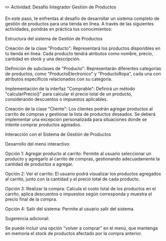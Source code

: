 ✏️  Actividad: Desafío Integrador Gestión de Productos

En este paso, te enfrentas al desafío de desarrollar un sistema completo de gestión de productos para una tienda en línea. A través de las siguientes actividades, pondrás en práctica tus conocimientos:


 Estructura del sistema de Gestión de Productos

Creación de la clase "Producto": Representará los productos disponibles en tu tienda en línea. Cada producto tendrá atributos como nombre, precio, cantidad en stock y una descripción.

Definición de subclases de "Producto": Representarán diferentes categorías de productos, como "ProductoElectronico" y "ProductoRopa", cada una con atributos específicos relacionados con su categoría.

Implementación de la interfaz "Comprable": Definirá un método "calcularPrecio()" para calcular el precio total de un producto, considerando descuentos o impuestos aplicables.

Creación de la clase "Cliente": Los clientes podrán agregar productos al carrito de compras y gestionar la lista de productos deseados. Se deberá implementar una excepción personalizada para situaciones donde se intente comprar productos agotados.

Interacción con el Sistema de Gestión de Productos

Desarrollo del menú interactivo:

Opción 1: Agregar producto al carrito: Permite al usuario seleccionar un producto y agregarlo al carrito de compras, gestionando adecuadamente la cantidad de productos a agregar.

Opción 2: Ver el carrito: El usuario podrá visualizar los productos agregados al carrito, junto con la cantidad y el precio total de cada producto.

Opción 3: Realizar la compra: Calcula el costo total de los productos en el carrito, aplica descuentos o impuestos según corresponda y muestra el precio final de la compra.

Opción 4: Salir del sistema: Permite al usuario salir del sistema.

Sugerencia adicional:

Se puede incluir una opción "volver a comprar" en el menú, que mantenga en memoria el stock de productos afectado por la compra anterior.